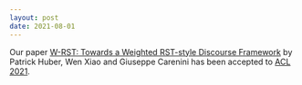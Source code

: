 ```yaml
---
layout: post
date: 2021-08-01
---
```


Our paper [W-RST: Towards a Weighted RST-style Discourse Framework](https://aclanthology.org/2021.acl-long.302/) 
by Patrick Huber, Wen Xiao and Giuseppe Carenini has been accepted to [ACL 2021](https://2021.aclweb.org/).
